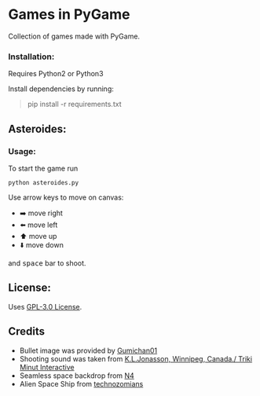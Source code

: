 # Games in PyGame

Collection of games made with PyGame.

### Installation:

Requires Python2 or Python3

Install dependencies by running:
>pip install -r requirements.txt

## Asteroides:

### Usage:

To start the game run 

    python asteroides.py

Use arrow keys to move on canvas:

* :arrow_right: move right
* :arrow_left: move left
* :arrow_up: move up
* :arrow_down: move down

and <kbd>space</kbd> bar to shoot.


## License:
Uses [GPL-3.0 License](https://github.com/rodrigets/games-in-pygame/blob/master/LICENSE).

## Credits
* Bullet image was provided by [Gumichan01](https://gumichan01.github.io/en/)  
* Shooting sound was taken from [K.L.Jonasson, Winnipeg, Canada./ Triki Minut Interactive](https://twitter.com/trikiminut)  
* Seamless space backdrop from [N4](https://opengameart.org/users/n4)
* Alien Space Ship from [technozomians](https://opengameart.org/users/technozomians)




